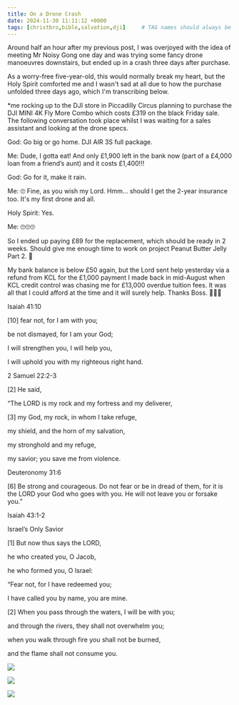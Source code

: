 ```yaml
---
title: On a Drone Crash
date: 2024-11-30 11:11:12 +0000
tags: [christbro,bible,salvation,dji]     # TAG names should always be lowercase
---
```


Around half an hour after my previous post, I was overjoyed with the idea of meeting Mr Noisy Gong one day and was trying some fancy drone manoeuvres downstairs, but ended up in a crash three days after purchase.

As a worry-free five-year-old, this would normally break my heart, but the Holy Spirit comforted me and I wasn't sad at all due to how the purchase unfolded three days ago, which I'm transcribing below.

*me rocking up to the DJI store in Piccadilly Circus planning to purchase the DJI MINI 4K Fly More Combo which costs £319 on the black Friday sale. The following conversation took place whilst I was waiting for a sales assistant and looking at the drone specs.

God: Go big or go home. DJI AIR 3S full package.

Me: Dude, I gotta eat! And only £1,900 left in the bank now (part of a £4,000 loan from a friend’s aunt) and it costs £1,400!!!

God: Go for it, make it rain.

Me: 🙄 Fine, as you wish my Lord. Hmm… should I get the 2-year insurance too. It's my first drone and all.

Holy Spirit: Yes.

Me: 🙄🙄🙄

So I ended up paying £89 for the replacement, which should be ready in 2 weeks. Should give me enough time to work on project Peanut Butter Jelly Part 2. 😬

My bank balance is below £50 again, but the Lord sent help yesterday via a refund from KCL for the £1,000 payment I made back in mid-August when KCL credit control was chasing me for £13,000 overdue tuition fees. It was all that I could afford at the time and it will surely help. Thanks Boss. 🙏🫶😘

Isaiah 41:10

[10] fear not, for I am with you;

be not dismayed, for I am your God;

I will strengthen you, I will help you,

I will uphold you with my righteous right hand.

2 Samuel 22:2-3

[2] He said, 

“The LORD is my rock and my fortress and my deliverer, 

[3]     my God, my rock, in whom I take refuge,

my shield, and the horn of my salvation,

my stronghold and my refuge,

my savior; you save me from violence.

Deuteronomy 31:6

[6] Be strong and courageous. Do not fear or be in dread of them, for it is the LORD your God who goes with you. He will not leave you or forsake you.”

Isaiah 43:1-2

Israel’s Only Savior

[1] But now thus says the LORD,

he who created you, O Jacob,

he who formed you, O Israel:

“Fear not, for I have redeemed you;

I have called you by name, you are mine. 

[2] When you pass through the waters, I will be with you;

and through the rivers, they shall not overwhelm you;

when you walk through fire you shall not be burned,

and the flame shall not consume you.

![](/c137525a3e7104175c5448e1dcbce076.jpeg)

![](/2fc6aa36eaf8ecfc299e6ccb3587dff5.jpeg)

![](/93a202c964898cdb06aa7eea3caa3eeb.jpeg)